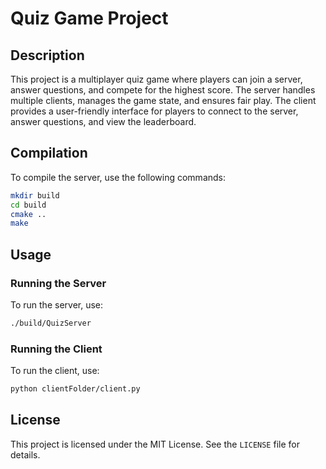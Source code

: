 # Quiz Game Project

## Description

This project is a multiplayer quiz game where players can join a server, answer questions, and compete for the highest score. The server handles multiple clients, manages the game state, and ensures fair play. The client provides a user-friendly interface for players to connect to the server, answer questions, and view the leaderboard.

## Compilation

To compile the server, use the following commands:

```bash
mkdir build
cd build
cmake ..
make
```

## Usage

### Running the Server

To run the server, use:

```bash
./build/QuizServer
```

### Running the Client

To run the client, use:

```bash
python clientFolder/client.py
```

## License

This project is licensed under the MIT License. See the `LICENSE` file for details.
